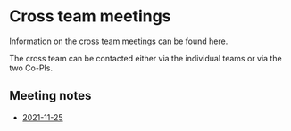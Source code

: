 Cross team meetings
==========================

Information on the cross team meetings can be found here.

The cross team can be contacted either via the individual teams or via the two Co-PIs.

Meeting notes
-------------
  - [2021-11-25](Minutes/20211125.md)
